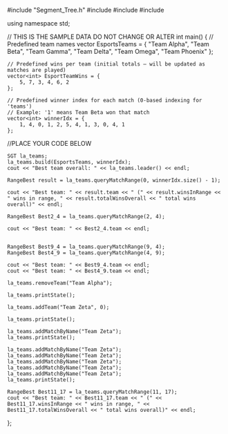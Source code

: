 #include "Segment_Tree.h"
#include <iostream>
#include <vector>
#include <string>

using namespace std;


// THIS IS THE SAMPLE DATA DO NOT CHANGE OR ALTER
int main() {
    // Predefined team names
    vector<string> EsportsTeams = {
        "Team Alpha",
        "Team Beta",
        "Team Gamma",
        "Team Delta",
        "Team Omega",
        "Team Phoenix"
    };

    // Predefined wins per team (initial totals — will be updated as matches are played)
    vector<int> EsportTeamWins = {
        5, 7, 3, 4, 6, 2
    };

    // Predefined winner index for each match (0-based indexing for 'teams')
    // Example: '1' means Team Beta won that match
    vector<int> winnerIdx = {
        1, 4, 0, 1, 2, 5, 4, 1, 3, 0, 4, 1
    };
                    
//PLACE YOUR CODE BELOW            

    SGT la_teams;
    la_teams.build(EsportsTeams, winnerIdx);
    cout << "Best team overall: " << la_teams.leader() << endl;
   
    RangeBest result = la_teams.queryMatchRange(0, winnerIdx.size() - 1);

    cout << "Best team: " << result.team << " (" << result.winsInRange << " wins in range, " << result.totalWinsOverall << " total wins overall)" << endl;
    
    RangeBest Best2_4 = la_teams.queryMatchRange(2, 4);

    cout << "Best team: " << Best2_4.team << endl;
    
    
    RangeBest Best9_4 = la_teams.queryMatchRange(9, 4);
    RangeBest Best4_9 = la_teams.queryMatchRange(4, 9);

    cout << "Best team: " << Best9_4.team << endl;
    cout << "Best team: " << Best4_9.team << endl;
    
    la_teams.removeTeam("Team Alpha");
    
    la_teams.printState();
    
    la_teams.addTeam("Team Zeta", 0);
    
    la_teams.printState();
    
    la_teams.addMatchByName("Team Zeta");
    la_teams.printState();
    
    la_teams.addMatchByName("Team Zeta");
    la_teams.addMatchByName("Team Zeta");
    la_teams.addMatchByName("Team Zeta");
    la_teams.addMatchByName("Team Zeta");
    la_teams.addMatchByName("Team Zeta");
    la_teams.printState();
    
    RangeBest Best11_17 = la_teams.queryMatchRange(11, 17);
    cout << "Best team: " << Best11_17.team << " (" << Best11_17.winsInRange << " wins in range, " << Best11_17.totalWinsOverall << " total wins overall)" << endl;
    
};
